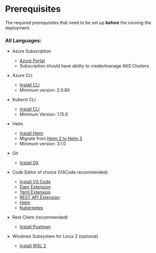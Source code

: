 # Prerequisites

The required prerequisites that need to be set up **before** the running the deployment.

### All Languages: 

- Azure Subscription
  - [Azure Portal](https://portal.azure.com)
  - Subscription should have ability to create/manage AKS Clusters

- Azure CLI
  - [Install CLI](https://docs.microsoft.com/en-us/cli/azure/install-azure-cli?view=azure-cli-latest)
  - Minimum version: 2.0.80

- Kubectl CLI
  - [Install CLI](https://docs.microsoft.com/en-us/cli/azure/aks?view=azure-cli-latest#az_aks_install_cli)
  - Minimum Version: 1.15.0

- Helm
  - [Install Helm](https://helm.sh/docs/intro/install/)
  - Migrate from [Helm 2 to Helm 3](https://helm.sh/blog/migrate-from-helm-v2-to-helm-v3/)
  - Minimum version: 3.1.0

- Git 
  - [Install Git](https://git-scm.com/downloads)

- Code Editor of choice (VSCode recommended)
  - [Install VS Code](https://code.visualstudio.com/download) 
  - [Dapr Extension](https://marketplace.visualstudio.com/items?itemName=ms-azuretools.vscode-dapr)
  - [Yaml Extension](https://marketplace.visualstudio.com/items?itemName=redhat.vscode-yaml)
  - [REST API Extension](https://marketplace.visualstudio.com/items?itemName=humao.rest-client)
  - [Helm](https://marketplace.visualstudio.com/items?itemName=technosophos.vscode-helm)
  - [Kubernetes](https://marketplace.visualstudio.com/items?itemName=ms-kubernetes-tools.vscode-kubernetes-tools)
  
- Rest Client (recommended) 
  - [Install Postman](https://www.postman.com/downloads/)

- Windows Subsystem for Linux 2 (optional)
  - [Install WSL 2](https://docs.microsoft.com/en-us/windows/wsl/install-win10)
